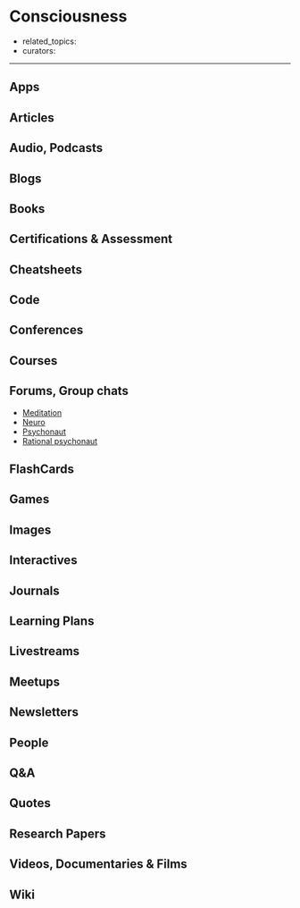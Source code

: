# Consciousness

- related_topics:
- curators:

------

## Apps

## Articles

## Audio, Podcasts

## Blogs

## Books

## Certifications & Assessment

## Cheatsheets

## Code

## Conferences

## Courses

## Forums, Group chats

- [Meditation](https://www.reddit.com/r/Meditation/)
- [Neuro](https://www.reddit.com/r/neuro/)
- [Psychonaut](https://www.reddit.com/r/Psychonaut/)
- [Rational psychonaut](https://www.reddit.com/r/RationalPsychonaut/)

## FlashCards

## Games

## Images

## Interactives

## Journals

## Learning Plans

## Livestreams

## Meetups

## Newsletters

## People

## Q&A

## Quotes

## Research Papers

## Videos, Documentaries & Films

## Wiki
